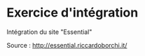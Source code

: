 # Exercice d'intégration

Intégration du site "Essential"

Source : http://essential.riccardoborchi.it/


